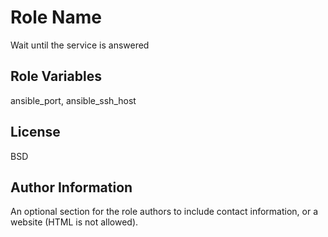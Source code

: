 Role Name
=========

Wait until the service is answered

Role Variables
--------------

ansible_port, ansible_ssh_host

License
-------

BSD

Author Information
------------------

An optional section for the role authors to include contact information, or a website (HTML is not allowed).

